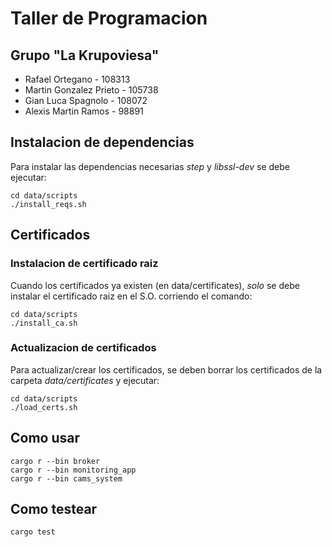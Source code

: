 # Taller de Programacion

## Grupo "La Krupoviesa"

* Rafael Ortegano - 108313
* Martin Gonzalez Prieto - 105738
* Gian Luca Spagnolo - 108072
* Alexis Martin Ramos - 98891

## Instalacion de dependencias

Para instalar las dependencias necesarias *step* y *libssl-dev* se debe ejecutar:

    cd data/scripts
    ./install_reqs.sh

## Certificados

### Instalacion de certificado raiz

Cuando los certificados ya existen (en data/certificates), *solo* se debe instalar el certificado raiz en el S.O. corriendo el comando:

    cd data/scripts
    ./install_ca.sh    

### Actualizacion de certificados

Para actualizar/crear los certificados, se deben borrar los certificados de la carpeta *data/certificates* y ejecutar:

    cd data/scripts
    ./load_certs.sh

## Como usar

    cargo r --bin broker
    cargo r --bin monitoring_app
    cargo r --bin cams_system

## Como testear

    cargo test

